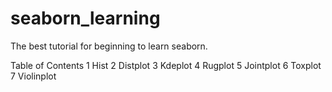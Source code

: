 # seaborn_learning
The best tutorial for beginning to learn seaborn.

Table of Contents
1 Hist
2 Distplot
3 Kdeplot
4 Rugplot
5 Jointplot
6 Toxplot
7 Violinplot

